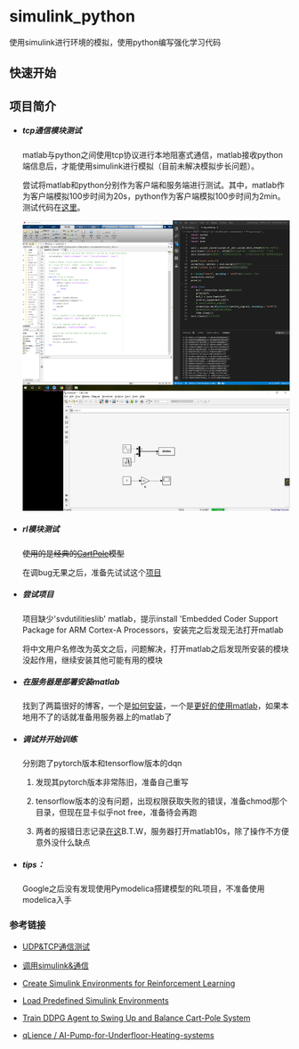 # simulink_python

使用simulink进行环境的模拟，使用python编写强化学习代码

## 快速开始

## 项目简介

* ##### tcp通信模块测试

  matlab与python之间使用tcp协议进行本地阻塞式通信，matlab接收python端信息后，才能使用simulink进行模拟（目前未解决模拟步长问题）。

  尝试将matlab和python分别作为客户端和服务端进行测试。其中，matlab作为客户端模拟100步时间为20s，python作为客户端模拟100步时间为2min。测试代码在[这里](./tcp_connection_attempt)。

  ![image](./assets/demo.png)

* ##### rl模块测试

  ~~使用的是经典的[CartPole](./some_simulink_model/rlCartPoleSimscapeModel.slx)模型~~

  在调bug无果之后，准备先试试这个[项目](https://github.com/qLience/AI-Pump-for-Underfloor-Heating-systems) 

* ##### 尝试项目

  项目缺少'svdutilitieslib' matlab，提示install 'Embedded Coder Support Package for ARM Cortex-A Processors，安装完之后发现无法打开matlab

  将中文用户名修改为英文之后，问题解决，打开matlab之后发现所安装的模块没起作用，继续安装其他可能有用的模块

* ##### 在服务器是部署安装matlab

  找到了两篇很好的博客，一个是[如何安装](<https://blog.csdn.net/u011387593/article/details/84883474>)，一个是[更好的使用matlab](<https://www.cnblogs.com/yinxiangnan-charles/p/5625463.html>)，如果本地用不了的话就准备用服务器上的matlab了

* ##### 调试并开始训练

  分别跑了pytorch版本和tensorflow版本的dqn

  1. 发现其pytorch版本非常陈旧，准备自己重写
  2. tensorflow版本的没有问题，出现权限获取失败的错误，准备chmod那个目录，但现在显卡似乎not free，准备待会再跑

  3. 两者的报错日志记录[在这](log.txt)B.T.W，服务器打开matlab10s，除了操作不方便意外没什么缺点

* ##### tips：

  Google之后没有发现使用Pymodelica搭建模型的RL项目，不准备使用modelica入手

### 参考链接

* [UDP&TCP通信测试](<https://blog.csdn.net/tiancai13579/article/details/53039437?locationNum=5&fps=1>)
* [调用simulink&通信](<https://github.com/sherrysherryli/simulink-python-communication>)
* [Create Simulink Environments for Reinforcement Learning](<https://www.mathworks.com/help/reinforcement-learning/ug/create-simulink-environments-for-reinforcement-learning.html>)
* [Load Predefined Simulink Environments](<https://www.mathworks.com/help/reinforcement-learning/ug/create-predefined-simulink-environments.html>)
* [Train DDPG Agent to Swing Up and Balance Cart-Pole System](<https://www.mathworks.com/help/reinforcement-learning/ug/train-ddpg-agent-to-swing-up-and-balance-cart-pole-system.html>)

*  [qLience / AI-Pump-for-Underfloor-Heating-systems](https://github.com/qLience/AI-Pump-for-Underfloor-Heating-systems)